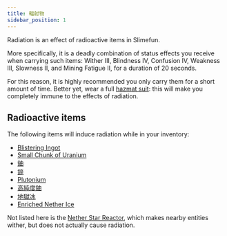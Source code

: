 ```yaml
---
title: 輻射物
sidebar_position: 1
---
```


Radiation is an effect of radioactive items in Slimefun.

More specifically, it is a deadly combination of status effects you receive when carrying such items: Wither III, Blindness IV, Confusion IV, Weakness III, Slowness II, and Mining Fatigue II, for a duration of 20 seconds.

For this reason, it is highly recommended you only carry them for a short amount of time. Better yet, wear a full [hazmat suit](Armor#hazmat-suit): this will make you completely immune to the effects of radiation.

## Radioactive items

The following items will induce radiation while in your inventory:

* [Blistering Ingot](Blistering-Ingot)
* [Small Chunk of Uranium](鈾)
* [鈾](鈾)
* [錼](錼)
* [Plutonium](Plutonium)
* [高純度鈾](Boosted-Uranium)
* [地獄冰](Nether-Ice)
* [Enriched Nether Ice](Enriched-Nether-Ice)

Not listed here is the [Nether Star Reactor](Reactors), which makes nearby entities wither, but does not actually cause radiation.
